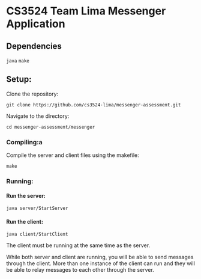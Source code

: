 # CS3524 Team Lima Messenger Application

## Dependencies

`java`
`make`

## Setup:

Clone the repository:

`git clone https://github.com/cs3524-lima/messenger-assessment.git`

Navigate to the directory:

`cd messenger-assessment/messenger`

### Compiling:a

Compile the server and client files using the makefile:

`make`

### Running:

#### Run the server:
`java server/StartServer`

#### Run the client:
`java client/StartClient`

The client must be running at the same time as the server.

While both server and client are running, you will be able to send messages through the client. More than one instance of the client can run and they will be able to relay messages to each other through the server.
